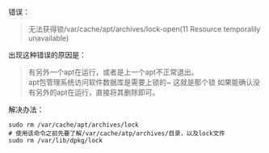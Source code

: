 错误：
> 无法获得锁/var/cache/apt/archives/lock-open(11 Resource temporalily unavailable)

出现这种错误的原因是：

> 有另外一个apt在运行，或者是上一个apt不正常退出。  
> apt包管理系统访问软件数据库是需要上锁的~ 这就是那个锁
> 如果能确认没有另外的apt在运行，直接将其删除即可。

解决办法：

    sudo rm /var/cache/apt/archives/lock
    # 使用该命令之前先要了解/var/cache/atp/archives/目录，以及lock文件
    sudo rm /var/lib/dpkg/lock

